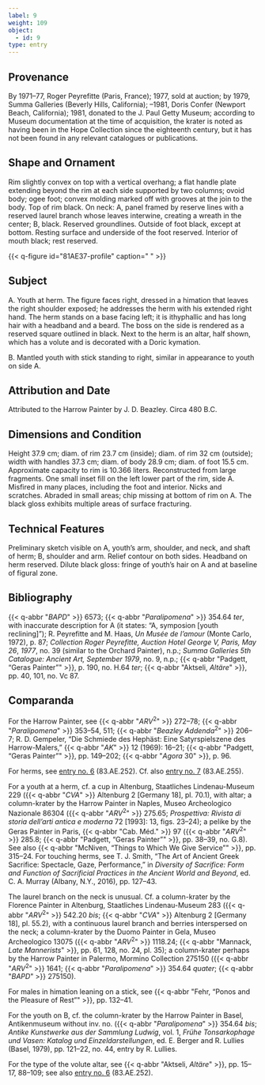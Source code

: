 ```yaml
---
label: 9
weight: 109
object:
  - id: 9
type: entry
---
```


## Provenance

By 1971–77, Roger Peyrefitte (Paris, France); 1977, sold at auction; by 1979, Summa Galleries (Beverly Hills, California); –1981, Doris Confer (Newport Beach, California); 1981, donated to the J. Paul Getty Museum; according to Museum documentation at the time of acquisition, the krater is noted as having been in the Hope Collection since the eighteenth century, but it has not been found in any relevant catalogues or publications.

## Shape and Ornament

Rim slightly convex on top with a vertical overhang; a flat handle plate extending beyond the rim at each side supported by two columns; ovoid body; ogee foot; convex molding marked off with grooves at the join to the body. Top of rim black. On neck: A, panel framed by reserve lines with a reserved laurel branch whose leaves interwine, creating a wreath in the center; B, black. Reserved groundlines. Outside of foot black, except at bottom. Resting surface and underside of the foot reserved. Interior of mouth black; rest reserved.

{{< q-figure id="81AE37-profile" caption=" " >}}

## Subject

A. Youth at herm. The figure faces right, dressed in a himation that leaves the right shoulder exposed; he addresses the herm with his extended right hand. The herm stands on a base facing left; it is ithyphallic and has long hair with a headband and a beard. The boss on the side is rendered as a reserved square outlined in black. Next to the herm is an altar, half shown, which has a volute and is decorated with a Doric kymation.

B. Mantled youth with stick standing to right, similar in appearance to youth on side A.

## Attribution and Date

Attributed to the Harrow Painter by J. D. Beazley. Circa 480 B.C.

## Dimensions and Condition

Height 37.9 cm; diam. of rim 23.7 cm (inside); diam. of rim 32 cm (outside); width with handles 37.3 cm; diam. of body 28.9 cm; diam. of foot 15.5 cm. Approximate capacity to rim is 10.366 liters. Reconstructed from large fragments. One small inset fill on the left lower part of the rim, side A. Misfired in many places, including the foot and interior. Nicks and scratches. Abraded in small areas; chip missing at bottom of rim on A. The black gloss exhibits multiple areas of surface fracturing.

## Technical Features

Preliminary sketch visible on A, youth’s arm, shoulder, and neck, and shaft of herm; B, shoulder and arm. Relief contour on both sides. Headband on herm reserved. Dilute black gloss: fringe of youth’s hair on A and at baseline of figural zone.

## Bibliography

{{< q-abbr "*BAPD*" >}} 6573; {{< q-abbr "*Paralipomena*" >}} 354.64 *ter*, with inaccurate description for A (it states: “A, symposion [youth reclining]”); R. Peyrefitte and M. Haas, *Un Musée de l’amour* (Monte Carlo, 1972), p. 87; *Collection Roger Peyrefitte, Auction Hotel George V, Paris, May 26*, *1977*, no. 39 (similar to the Orchard Painter), n.p.; *Summa Galleries 5th Catalogue: Ancient Art, September 1979*, no. 9, n.p.; {{< q-abbr "Padgett, “Geras Painter”" >}}, p. 190, no. H.64 *ter*; {{< q-abbr "Aktseli, *Altäre*" >}}, pp. 40, 101, no. Vc 87.

## Comparanda

For the Harrow Painter, see {{< q-abbr "*ARV*<sup>2</sup>" >}} 272–78; {{< q-abbr "*Paralipomena*" >}} 353–54, 511; {{< q-abbr "*Beazley Addenda*<sup>2</sup>" >}} 206–7; R. D. Gempeler, “Die Schmiede des Hephäst: Eine Satyrspielszene des Harrow-Malers,” {{< q-abbr "*AK*" >}} 12 (1969): 16–21; {{< q-abbr "Padgett, “Geras Painter”" >}}, pp. 149–202; {{< q-abbr "*Agora* 30" >}}, p. 96.

For herms, see [entry no. 6](/catalogue/6/) (83.AE.252). Cf. also [entry no. 7](/catalogue/7/) (83.AE.255).

For a youth at a herm, cf. a cup in Altenburg, Staatliches Lindenau-Museum 229 ({{< q-abbr "*CVA*" >}} Altenburg 2 [Germany 18], pl. 70.1), with altar; a column-krater by the Harrow Painter in Naples, Museo Archeologico Nazionale 86304 ({{< q-abbr "*ARV*<sup>2</sup>" >}} 275.65; *Prospettiva: Rivista di storia dell’arti antica e moderna* 72 [1993]: 13, figs. 23–24); a pelike by the Geras Painter in Paris, {{< q-abbr "Cab. Méd." >}} 97 ({{< q-abbr "*ARV*<sup>2</sup>" >}} 285.8; {{< q-abbr "Padgett, “Geras Painter”" >}}, pp. 38–39, no. G.8). See also {{< q-abbr "McNiven, “Things to Which We Give Service”" >}}, pp. 315–24. For touching herms, see T. J. Smith, “The Art of Ancient Greek Sacrifice: Spectacle, Gaze, Performance,” in *Diversity of Sacrifice: Form and Function of Sacrificial Practices in the Ancient World and Beyond*, ed. C. A. Murray (Albany, N.Y., 2016), pp. 127–43.

The laurel branch on the neck is unusual. Cf. a column-krater by the Florence Painter in Altenburg, Staatliches Lindenau-Museum 283 ({{< q-abbr "*ARV*<sup>2</sup>" >}} 542.20 *bis*; {{< q-abbr "*CVA*" >}} Altenburg 2 [Germany 18], pl. 55.2), with a continuous laurel branch and berries interspersed on the neck; a column-krater by the Duomo Painter in Gela, Museo Archeologico 13075 ({{< q-abbr "*ARV*<sup>2</sup>" >}} 1118.24; {{< q-abbr "Mannack, *Late Mannerists*" >}}, pp. 61, 128, no. 24, pl. 35); a column-krater perhaps by the Harrow Painter in Palermo, Mormino Collection 275150 ({{< q-abbr "*ARV*<sup>2</sup>" >}} 1641; {{< q-abbr "*Paralipomena*" >}} 354.64 *quater*; {{< q-abbr "*BAPD*" >}} 275150).

For males in himation leaning on a stick, see {{< q-abbr "Fehr, “Ponos and the Pleasure of Rest”" >}}, pp. 132–41.

For the youth on B, cf. the column-krater by the Harrow Painter in Basel, Antikenmuseum without inv. no. ({{< q-abbr "*Paralipomena*" >}} 354.64 *bis*; *Antike Kunstwerke aus der Sammlung Ludwig*, vol. 1, *Frühe Tonsarkophage und Vasen: Katalog und Einzeldarstellungen*, ed. E. Berger and R. Lullies (Basel, 1979), pp. 121–22, no. 44, entry by R. Lullies.

For the type of the volute altar, see {{< q-abbr "Aktseli, *Altäre*" >}}, pp. 15–17, 88–109; see also [entry no. 6](/catalogue/6/) (83.AE.252).
